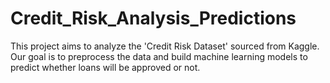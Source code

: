 # Credit_Risk_Analysis_Predictions
This project aims to analyze the 'Credit Risk Dataset' sourced from Kaggle. Our goal is to preprocess the data and build machine learning models to predict whether loans will be approved or not.
